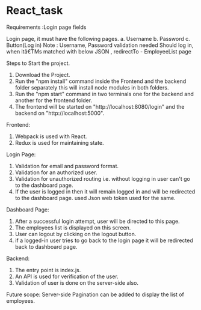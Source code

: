 # React_task
Requirements :Login page fields

Login page, it must have the following pages. a. Username b. Password c. Button(Log in) Note : Username, Password validation needed Should log in, when itâ€TMs matched with below JSON , redirectTo - EmployeeList page

Steps to Start the project.
1. Download the Project.
2. Run the "npm install" command inside the Frontend and the backend folder separately this will install node modules in both folders.
3. Run the "npm start" command in two terminals one for the backend and another for the frontend folder.
4. The frontend will be started on "http://localhost:8080/login" and the backend on "http://localhost:5000".

Frontend:
1. Webpack is used with React.
2. Redux is used for maintaining state.

Login Page:
1. Validation for email and password format.
2. Validation for an authorized user.
3. Validation for unauthorized routing i.e. without logging in user can't go to the dashboard page.
4. If the user is logged in then it will remain logged in and will be redirected to the dashboard page. used Json web token used for the same.

Dashboard Page:
1. After a successful login attempt, user will be directed to this page.
2. The employees list is displayed on this screen.
3. User can logout by clicking on the logout button.
4. if a logged-in user tries to go back to the login page it will be redirected back to dashboard page.

Backend:
1. The entry point is index.js.
2. An API is used for verification of the user.
3. Validation of user is done on the server-side also.

Future scope: Server-side Pagination can be added to display the list of employees.
